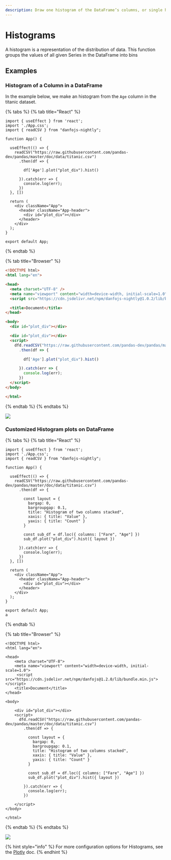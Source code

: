 ```yaml
---
description: Draw one histogram of the DataFrame’s columns, or single histogram for Series
---
```


# Histograms

A histogram is a representation of the distribution of data. This function groups the values of all given Series in the DataFrame into bins

## Examples

### Histogram of a Column in a DataFrame

In the example below, we make an histogram from the `Age` column in the titanic dataset.

{% tabs %}
{% tab title="React" %}
```tsx
import { useEffect } from 'react';
import './App.css';
import { readCSV } from "danfojs-nightly";

function App() {

  useEffect(() => {
    readCSV("https://raw.githubusercontent.com/pandas-dev/pandas/master/doc/data/titanic.csv")
      .then(df => {

        df['Age'].plot("plot_div").hist()

      }).catch(err => {
        console.log(err);
      })
  }, [])

  return (
    <div className="App">
      <header className="App-header">
        <div id="plot_div"></div>
      </header>
    </div>
  );
}

export default App;
```
{% endtab %}

{% tab title="Browser" %}
```html
<!DOCTYPE html>
<html lang="en">

<head>
  <meta charset="UTF-8" />
  <meta name="viewport" content="width=device-width, initial-scale=1.0" />
  <script src="https://cdn.jsdelivr.net/npm/danfojs-nightly@1.0.2/lib/bundle.js"></script>

  <title>Document</title>
</head>

<body>
  <div id="plot_div"></div>

  <div id="plot_div"></div>
  <script>
    dfd.readCSV("https://raw.githubusercontent.com/pandas-dev/pandas/master/doc/data/titanic.csv")
      .then(df => {

        df['Age'].plot("plot_div").hist()

      }).catch(err => {
        console.log(err);
      })
  </script>
</body>

</html>
```
{% endtab %}
{% endtabs %}

![](../../.gitbook/assets/newplot-10-.png)

### Customized Histogram plots on DataFrame

{% tabs %}
{% tab title="React" %}
```tsx
import { useEffect } from 'react';
import './App.css';
import { readCSV } from "danfojs-nightly";

function App() {

  useEffect(() => {
    readCSV("https://raw.githubusercontent.com/pandas-dev/pandas/master/doc/data/titanic.csv")
      .then(df => {

        const layout = {
          bargap: 0,
          bargroupgap: 0.1,
          title: "Histogram of two columns stacked",
          xaxis: { title: "Value" },
          yaxis: { title: "Count" }
        }

        const sub_df = df.loc({ columns: ["Fare", "Age"] })
        sub_df.plot("plot_div").hist({ layout })

      }).catch(err => {
        console.log(err);
      })
  }, [])

  return (
    <div className="App">
      <header className="App-header">
        <div id="plot_div"></div>
      </header>
    </div>
  );
}

export default App;
a
```
{% endtab %}

{% tab title="Browser" %}
```tsx
<!DOCTYPE html>
<html lang="en">

<head>
    <meta charset="UTF-8">
    <meta name="viewport" content="width=device-width, initial-scale=1.0">
     <script src="https://cdn.jsdelivr.net/npm/danfojs@1.2.0/lib/bundle.min.js"></script>
    <title>Document</title>
</head>

<body>

    <div id="plot_div"></div>
    <script>
      dfd.readCSV("https://raw.githubusercontent.com/pandas-dev/pandas/master/doc/data/titanic.csv")
        .then(df => {
  
          const layout = {
            bargap: 0,
            bargroupgap: 0.1,
            title: "Histogram of two columns stacked",
            xaxis: { title: "Value" },
            yaxis: { title: "Count" }
          }
  
          const sub_df = df.loc({ columns: ["Fare", "Age"] })
          sub_df.plot("plot_div").hist({ layout })
  
        }).catch(err => {
          console.log(err);
        })

    </script>
</body>

</html>
```
{% endtab %}
{% endtabs %}

![](../../.gitbook/assets/newplot-20-.png)

{% hint style="info" %}
For more configuration options for Histograms, see the [Plotly](https://plotly.com/javascript/histograms/) doc.
{% endhint %}
